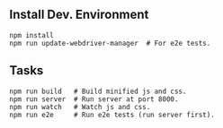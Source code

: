 ## Install Dev. Environment

```
npm install
npm run update-webdriver-manager  # For e2e tests.
```

## Tasks

```
npm run build   # Build minified js and css.
npm run server  # Run server at port 8000.
npm run watch   # Watch js and css.
npm run e2e     # Run e2e tests (run server first).
```
